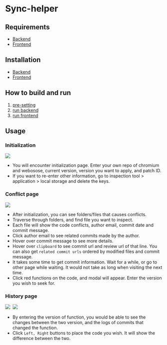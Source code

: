 # Sync-helper

## Requirements
- [Backend](https://github.com/lgewst/snu-helper-tool-project/tree/main/backend#requirements)  
- [Frontend](https://github.com/lgewst/snu-helper-tool-project/tree/main/frontend#requirements)

## Installation
- [Backend](https://github.com/lgewst/snu-helper-tool-project/tree/main/backend#Installation)
- [Frontend](https://github.com/lgewst/snu-helper-tool-project/tree/main/frontend#installation)

## How to build and run

1. [pre-setting](https://github.com/lgewst/snu-helper-tool-project/blob/main/PRESETTING.md)
2. [run backend](https://github.com/lgewst/snu-helper-tool-project/tree/main/backend#how-to-build-and-run)
3. [run frontend](https://github.com/lgewst/snu-helper-tool-project/tree/main/frontend#how-to-build-and-run)

## Usage

### Initialization
<kbd>
  <img src = "https://user-images.githubusercontent.com/68896140/172613481-4f187f83-38b1-4e8b-8e4f-6cd2be759d6e.png">
</kbd>

- You will encounter initialization page. Enter your own repo of chromium and webosose, current version, version you want to apply, and patch ID.
- If you want to re-enter other information, go to inspection tool > application > local storage and delete the keys.

### Conflict page
<kbd> <img src = "https://user-images.githubusercontent.com/68896140/172613651-4a33fa3a-f6f1-4f66-9891-4749659e910a.png"> </kbd>

- After initialization, you can see folders/files that causes conflicts.
- Traverse through folders, and find file you want to inspect.
- Each file will show the code conflicts, author email, commit date and commit message.
- Click author email to see related commits made by the author.
- Hover over commit message to see more details.
- Hover over `clipboard` to see commit url and review url of that line. You can also get `related commit urls` ordered by modified files and commit message.
- It takes some time to get commit information. Wait for a while, or go to other page while waiting. It would not take as long when visiting the next time.
- Click red functions on the code, and modal will appear. Enter the version you wish to seek for.

### History page
<kbd>
  <img src = "https://user-images.githubusercontent.com/68896140/172613730-dfeee24b-3e8a-4f19-8336-4068b4a05e99.png">
</kbd>
<kbd>
  <img src = "https://user-images.githubusercontent.com/68896140/172613776-95e79a92-a67e-4e7e-a9fe-3850498adfbd.png">
</kbd>

- By entering the version of function, you would be able to see the changes between the two version, and the logs of commits that changed the function.
- Click `Left, Right` buttons to place the code you wish. It will show the difference between the two.
